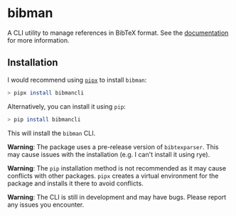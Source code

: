 # bibman

A CLI utility to manage references in BibTeX format. See the [documentation](https://parzival1918.github.io/bibman/) for more information.

## Installation

I would recommend using [`pipx`](https://github.com/pypa/pipx) to install `bibman`:

```bash
> pipx install bibmancli
```

Alternatively, you can install it using `pip`:

```bash
> pip install bibmancli
```

This will install the `bibman` CLI.

**Warning**: The package uses a pre-release version of `bibtexparser`. This may cause issues with the installation (e.g. I can't install it using rye).

**Warning**: The `pip` installation method is not recommended as it may cause conflicts with other packages. `pipx` creates a virtual environment for the package and installs it there to avoid conflicts.

**Warning**: The CLI is still in development and may have bugs. Please report any issues you encounter.